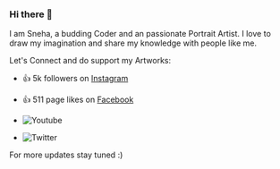 ### Hi there 👋

I am Sneha, a budding Coder and an passionate Portrait Artist. I love to draw my imagination and share my knowledge with people like me.

Let's Connect and do support my Artworks:

- 👍 5k followers on [Instagram](https://instagram.com/snehasahoo97)
- 👍 511 page likes on [Facebook](https://www.facebook.com/SnehaArtz/) 

- ![Youtube](https://img.shields.io/youtube/channel/subscribers/UCs5PSDb__NsiR8-cRqk4y7g?label=youtube&logo=youtube&style=social)
- ![Twitter](https://img.shields.io/twitter/follow/SnehaArtz?label=twitter&logo=twitter&style=social)

For more updates stay tuned :)     
